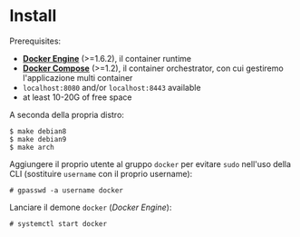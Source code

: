 # Install

Prerequisites:

* [**Docker Engine**](https://www.docker.com/) (>=1.6.2), il container runtime
* [**Docker Compose**](https://docs.docker.com/compose/) (>=1.2), il container orchestrator, con cui gestiremo l'applicazione multi container
* `localhost:8080` and/or `localhost:8443` available
* at least 10-20G of free space

A seconda della propria distro:

    $ make debian8
    $ make debian9
    $ make arch

Aggiungere il proprio utente al gruppo `docker` per evitare `sudo` nell'uso della CLI (sostituire `username` con il proprio username):

    # gpasswd -a username docker

Lanciare il demone `docker` (*Docker Engine*):

    # systemctl start docker
